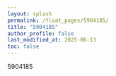 ```yaml
---
layout: splash
permalink: /float_pages/5904185/
title: "5904185"
author_profile: false
last_modified_at: 2025-06-13
toc: false
---
```

 
5904185
